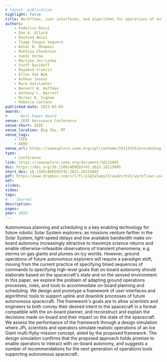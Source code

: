 ```yaml
---
# layout: publication
highlight: false
title: Workflows, user interfaces, and algorithms for operations of autonomous spacecraft
authors:
    - Federico Rossi
    - Dan A. Allard
    - Rashied Amini
    - Tiago Stegun Vaquero
    - Nihal N. Dhamani
    - Mathieu Choukroun
    - Vandi Verma
    - Marijke Jorristma
    - Scott Davidoff
    - Raymond Francis
    - Ellen Van Wyk
    - Ashkan Jasour
    - Mark Hofstadter
    - Bennett W. Huffman
    - Anthony C. Barrett
    - Michel D. Ingham
    - Rebecca Castano
published-date: 2023-03-04
awards:
#    - Best Paper Award
venue: IEEE Aerospace Conference
venue-short: IEEE
venue_location: Big Sky, MT
venue_tags:
    - IEEE
    - AERO
venue_url: https://ieeexplore.ieee.org/xpl/conhome/10115529/proceeding
type:
    - Conference
link: https://ieeexplore.ieee.org/document/10115605
doi: https://doi.org/10.1109/AERO55745.2023.10115605
short_doi: 10.1109/AERO55745.2023.10115605
pdf: https://www.dropbox.com/scl/fi/y1qlwlwpy13rau42vrhs5/workflows-user-interfaces-algorithms-for-operations-of-autonomous-spacecraft.pdf?rlkey=m04wrf98cxp643g9r2hjnwgym&dl=0
odf: 
slides: 
video:
tags:
#  - Journal
description: 
pages: 
year: 2023
---
```

Autonomous planning and scheduling is a key enabling technology for future robotic Solar System explorers: as missions venture farther in the Solar System, light-speed delays and low available bandwidth make on-board autonomy increasingly attractive to maximize science returns and enable otherwise-infeasible observations of transient phenomena, e.g. storms on gas giants and plumes on icy worlds. However, ground operations of future autonomous explorers will require a paradigm shift, moving from the current practice of specifying timed sequences of commands to specifying high-level goals that on-board autonomy should elaborate based on the spacecraft's state and on the sensed environment. In this paper, we explore the problem of adapting ground operations processes, roles, and tools to accommodate on-board planning and scheduling. We design and prototype a framework of user interfaces and algorithmic tools to support uplink and downlink processes of future autonomous spacecraft. The framework's goals are to allow scientists and engineers to both convey their desired intent to the spacecraft in a format compatible with the on-board planner, and reconstruct and explain the decisions made on-board and their impact on the state of the spacecraft. We assess the performance of the framework through a design simulation where JPL scientists and operators simulate realistic operations of an Ice Giant multi-flyby mission concept, aided by the proposed framework. The design simulation confirms that the proposed approach holds promise to enable operators to interact with on-board autonomy, and suggests a number of recommendations for the next generation of operations tools supporting autonomous spacecraft.